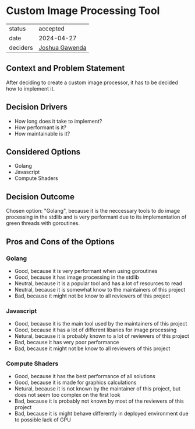 # Custom Image Processing Tool

|          |                                                                                                      |
| -------- | ---------------------------------------------------------------------------------------------------- |
| status   | accepted |
| date     | 2024-04-27                                                      |
| deciders | [Joshua Gawenda](https://github.com/gutentag2012)                                                    |

## Context and Problem Statement

After deciding to create a custom image processor, it has to be decided how to implement it.

## Decision Drivers

* How long does it take to implement?
* How performant is it?
* How maintainable is it?

## Considered Options

* Golang
* Javascript
* Compute Shaders

## Decision Outcome

Chosen option: "Golang", because it is the neccessary tools to do image processing in the stdlib and is very performant due to its implementation of green threads with goroutines.

## Pros and Cons of the Options

### Golang

* Good, because it is very performant when using goroutines
* Good, because it has image processing in the stdlib
* Neutral, because it is a popular tool and has a lot of resources to read
* Neutral, because it is somewhat know to the maintainers of this project
* Bad, because it might not be know to all reviewers of this project

### Javascript

* Good, because it is the main tool used by the maintainers of this project
* Good, because it has a lot of different libaries for image processing
* Netural, because it is probably known to a lot of reviewers of this project
* Bad, because it has very poor performance
* Bad, because it might not be know to all reviewers of this project

### Compute Shaders

* Good, because it has the best performance of all solutions
* Good, because it is made for graphics calculations
* Netural, because it is not known by the maintainer of this project, but does not seem too complex on the first look
* Bad, because it is probably not known by most of the reviewers of this project
* Bad, because it is might behave differently in deployed environment due to possible lack of GPU
